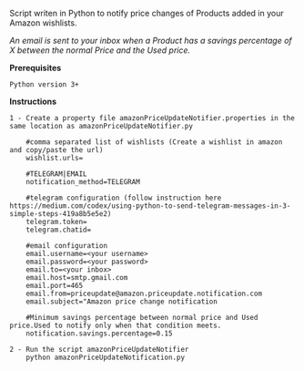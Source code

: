 Script writen in Python to notify price changes of Products added in your Amazon wishlists.

*An email is sent to your inbox when a Product has a savings percentage of X between the normal Price and the Used price.*

**Prerequisites**

    Python version 3+

**Instructions**

    1 - Create a property file amazonPriceUpdateNotifier.properties in the same location as amazonPriceUpdateNotifier.py

        #comma separated list of wishlists (Create a wishlist in amazon and copy/paste the url)
        wishlist.urls=
        
        #TELEGRAM|EMAIL
        notification_method=TELEGRAM
        
        #telegram configuration (follow instruction here https://medium.com/codex/using-python-to-send-telegram-messages-in-3-simple-steps-419a8b5e5e2)
        telegram.token=
        telegram.chatid=

        #email configuration
        email.username=<your username>  
        email.password=<your password>  
        email.to=<your inbox>  
        email.host=smtp.gmail.com  
        email.port=465  
        email.from=priceupdate@amazon.priceupdate.notification.com
        email.subject="Amazon price change notification

        #Minimum savings percentage between normal price and Used price.Used to notify only when that condition meets.
        notification.savings.percentage=0.15

    2 - Run the script amazonPriceUpdateNotifier
        python amazonPriceUpdateNotification.py
